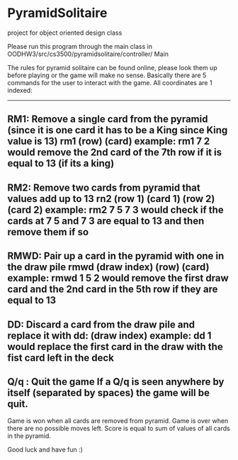# PyramidSolitaire
project for object oriented design class

Please run this program through the main class in OODHW3/src/cs3500/pyramidsolitaire/controller/ Main

The rules for pyramid solitaire can be found online, please look them up before playing or the game will make no sense.
Basically there are 5 commands for the user to interact with the game.
All coordinates are 1 indexed:

-----------------
RM1: Remove a single card from the pyramid (since it is one card it has to be a King since King value is 13)
rm1 (row) (card)
example: rm1 7 2    would remove the 2nd card of the 7th row if it is equal to 13 (if its a king)
-----------------
RM2: Remove two cards from pyramid that values add up to 13
rn2 (row 1) (card 1) (row 2) (card 2)
example: rm2 7 5 7 3   would check if the cards at 7 5 and 7 3 are equal to 13 and then remove them if so
-----------------
RMWD: Pair up a card in the pyramid with one in the draw pile
rmwd (draw index) (row) (card)
example: rmwd 1 5 2 would remove the first draw card and the 2nd card in the 5th row if they are equal to 13
-----------------
DD: Discard a card from the draw pile and replace it with 
dd: (draw index)
example: dd 1 would replace the first card in the draw with the fist card left in the deck
-----------------
Q/q : Quit the game
If a Q/q is seen anywhere by itself (separated by spaces) the game will be quit.
-----------------

Game is won when all cards are removed from pyramid.
Game is over when there are no possible moves left.
Score is equal to sum of values of all cards in the pyramid.

Good luck and have fun :)
